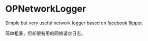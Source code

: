 # OPNetworkLogger

Simple but very useful network logger based on [facebook flipper](https://github.com/facebook/flipper).

简单粗暴，但却很有用的网络请求日志。
